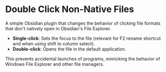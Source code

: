 # Double Click Non-Native Files

A simple Obsidian plugin that changes the behavior of clicking file formats that don't natively open in Obsidian's File Explorer.

- **Single-click**: Sets the focus to the file (relevant for F2 rename shortcut and when using shift to column select).
- **Double-click**: Opens the file in the default application.

This prevents accidental launches of programs, mimicking the behavior of Windows File Explorer and other file managers.
